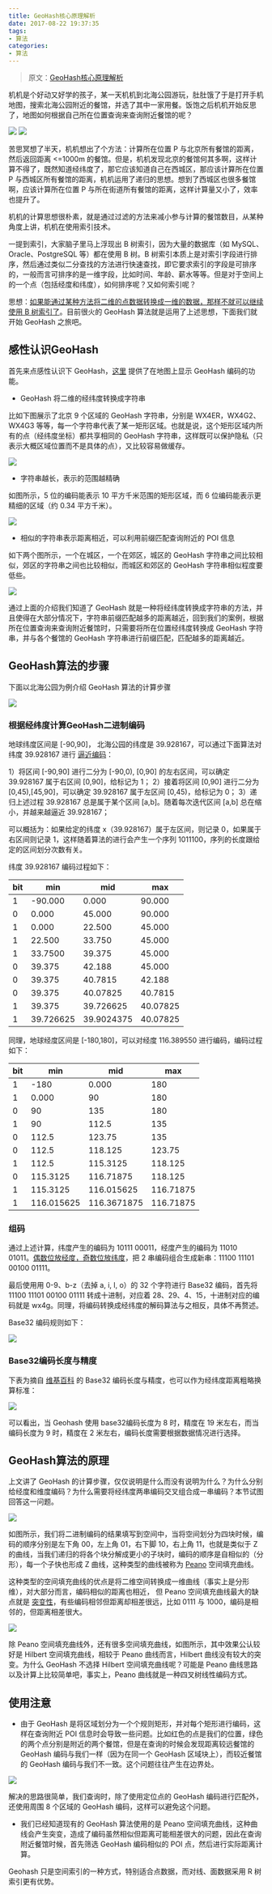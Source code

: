 ```yaml
---
title: GeoHash核心原理解析
date: 2017-08-22 19:37:35
tags:
- 算法
categories:
- 算法
---
```


> 原文：[GeoHash核心原理解析](http://www.cnblogs.com/LBSer/p/3310455.html)

机机是个好动又好学的孩子，某一天机机到北海公园游玩，肚肚饿了于是打开手机地图，搜索北海公园附近的餐馆，并选了其中一家用餐。饭饱之后机机开始反思了，地图如何根据自己所在位置查询来查询附近餐馆的呢？

![](https://img0.fanhaobai.com/2017/08/geohash/848ae91e-8403-45ef-8cd4-c63c9bdf99fd.jpg)<!-- more-->
![](https://img1.fanhaobai.com/2017/08/geohash/848ae91e-8403-45ef-8cd4-c63c9bdf99fd.jpg)

苦思冥想了半天，机机想出了个方法：计算所在位置 P 与北京所有餐馆的距离，然后返回距离 <=1000m 的餐馆。但是，机机发现北京的餐馆何其多啊，这样计算不得了，既然知道经纬度了，那它应该知道自己在西城区，那应该计算所在位置 P 与西城区所有餐馆的距离，机机运用了递归的思想。想到了西城区也很多餐馆啊，应该计算所在位置 P 与所在街道所有餐馆的距离，这样计算量又小了，效率也提升了。

机机的计算思想很朴素，就是通过过滤的方法来减小参与计算的餐馆数目，从某种角度上讲，机机在使用索引技术。

一提到索引，大家脑子里马上浮现出 B 树索引，因为大量的数据库（如 MySQL、Oracle、PostgreSQL 等）都在使用 B 树。B 树索引本质上是对索引字段进行排序，然后通过类似二分查找的方法进行快速查找，即它要求索引的字段是可排序的，一般而言可排序的是一维字段，比如时间、年龄、薪水等等。但是对于空间上的一个点（包括经度和纬度），如何排序呢？又如何索引呢？

思想：[如果能通过某种方法将二维的点数据转换成一维的数据，那样不就可以继续使用 B 树索引了]()。目前很火的 GeoHash 算法就是运用了上述思想，下面我们就开始 GeoHash 之旅吧。

## 感性认识GeoHash

首先来点感性认识下 GeoHash，[这里](http://openlocation.org/geohash/geohash-js/)  提供了在地图上显示 GeoHash 编码的功能。

* GeoHash 将二维的经纬度转换成字符串

比如下图展示了北京 9 个区域的 GeoHash 字符串，分别是 WX4ER，WX4G2、WX4G3 等等，每一个字符串代表了某一矩形区域。也就是说，这个矩形区域内所有的点（经纬度坐标）都共享相同的 GeoHash 字符串，这样既可以保护隐私（只表示大概区域位置而不是具体的点），又比较容易做缓存。

![](https://img2.fanhaobai.com/2017/08/geohash/09185339-add66a56b3da417ab00370e354c74667.png)

* 字符串越长，表示的范围越精确

如图所示，5 位的编码能表示 10 平方千米范围的矩形区域，而 6 位编码能表示更精细的区域（约 0.34 平方千米）。

![](https://img3.fanhaobai.com/2017/08/geohash/09185339-add66a56b3da417ab00370e354c74667.png)

* 相似的字符串表示距离相近，可以利用前缀匹配查询附近的 POI 信息

如下两个图所示，一个在城区，一个在郊区，城区的 GeoHash 字符串之间比较相似，郊区的字符串之间也比较相似，而城区和郊区的 GeoHash 字符串相似程度要低些。

![](https://img4.fanhaobai.com/2017/08/geohash/09185429-61ee10089e3546819e4aee54e01b21d5.png)


通过上面的介绍我们知道了 GeoHash 就是一种将经纬度转换成字符串的方法，并且使得在大部分情况下，字符串前缀匹配越多的距离越近，回到我们的案例，根据所在位置查询来查询附近餐馆时，只需要将所在位置经纬度转换成 GeoHash 字符串，并与各个餐馆的 GeoHash 字符串进行前缀匹配，匹配越多的距离越近。

## GeoHash算法的步骤

下面以北海公园为例介绍 GeoHash 算法的计算步骤

![](https://img5.fanhaobai.com/2017/08/geohash/09185643-54781d96efc94b9191a3c21134e182d7.png)

### 根据经纬度计算GeoHash二进制编码

地球纬度区间是 [-90,90]， 北海公园的纬度是 39.928167，可以通过下面算法对纬度 39.928167 进行 [逼近编码]()：

1）将区间 [-90,90] 进行二分为 [-90,0), [0,90] 的左右区间，可以确定 39.928167 属于右区间 [0,90]，给标记为 1；
2）接着将区间 [0,90] 进行二分为 [0,45),[45,90]，可以确定 39.928167 属于左区间 [0,45)，给标记为 0；
3）递归上述过程 39.928167 总是属于某个区间 [a,b]。随着每次迭代区间 [a,b] 总在缩小，并越来越逼近 39.928167；

可以概括为：如果给定的纬度 x（39.928167）属于左区间，则记录 0，如果属于右区间则记录 1，这样随着算法的进行会产生一个序列 1011100，序列的长度跟给定的区间划分次数有关。

纬度 39.928167 编码过程如下：

|  bit   |    min    |    mid     |   max    |
| ------ | --------- | ---------- | -------- |
| 1      | -90.000   | 0.000      | 90.000   |
| 0      | 0.000     | 45.000     | 90.000   |
| 1      | 0.000     | 22.500     | 45.000   |
| 1      | 22.500    | 33.750     | 45.000   |
| 1      | 33.7500   | 39.375     | 45.000   |
| 0      | 39.375    | 42.188     | 45.000   |
| 0      | 39.375    | 40.7815    | 42.188   |
| 0      | 39.375    | 40.07825   | 40.7815  |
| 1      | 39.375    | 39.726625  | 40.07825 |
| 1      | 39.726625 | 39.9024375 | 40.07825 |

同理，地球经度区间是 [-180,180]，可以对经度 116.389550 进行编码，编码过程如下：

|  bit   |   min      |    mid      |    max    |
| ------ | ---------- | ----------- | --------- |
| 1      | -180       | 0.000       | 180       |
| 1      | 0.000      | 90          | 180       |
| 0      | 90         | 135         | 180       |
| 1      | 90         | 112.5       | 135       |
| 0      | 112.5      | 123.75      | 135       |
| 0      | 112.5      | 118.125     | 123.75    |
| 1      | 112.5      | 115.3125    | 118.125   |
| 0      | 115.3125   | 116.71875   | 118.125   |
| 1      | 115.3125   | 116.015625  | 116.71875 |
| 1      | 116.015625 | 116.3671875 | 116.71875 |

### 组码

通过上述计算，纬度产生的编码为 10111 00011，经度产生的编码为 11010 01011。[偶数位放经度，奇数位放纬度]()，把 2 串编码组合生成新串：11100 11101 00100 01111。

最后使用用 0-9、b-z（去掉 a, i, l, o）的 32 个字符进行 Base32 编码，首先将 11100 11101 00100 01111 转成十进制，对应着 28、29、4、15，十进制对应的编码就是 wx4g。同理，将编码转换成经纬度的解码算法与之相反，具体不再赘述。

Base32 编码规则如下：

![](https://img0.fanhaobai.com/2017/08/geohash/09185841-f7b45cc7e26b45aeac6ff6dc5fa9708c.png)

### Base32编码长度与精度

下表为摘自 [维基百科](http://en.wikipedia.org/wiki/Geohash) 的 Base32 编码长度与精度，也可以作为经纬度距离粗略换算标准：

![](https://img1.fanhaobai.com/2017/08/geohash/f43a4e7e-5cc5-41a4-a532-e07ca147c607.png)

可以看出，当 Geohash 使用 base32编码长度为 8 时，精度在 19 米左右，而当编码长度为 9  时，精度在 2 米左右，编码长度需要根据数据情况进行选择。

## GeoHash算法的原理

上文讲了 GeoHash 的计算步骤，仅仅说明是什么而没有说明为什么？为什么分别给经度和维度编码？为什么需要将经纬度两串编码交叉组合成一串编码？本节试图回答这一问题。

![](https://img2.fanhaobai.com/2017/08/geohash/09185941-53f7b0f1a9b6407eb5cd06b028d98fb8.png)

如图所示，我们将二进制编码的结果填写到空间中，当将空间划分为四块时候，编码的顺序分别是左下角 00，左上角 01，右下脚 10，右上角 11，也就是类似于 Z 的曲线，当我们递归的将各个块分解成更小的子块时，编码的顺序是自相似的（分形），每一个子快也形成 Z 曲线，这种类型的曲线被称为 [Peano](https://en.wikipedia.org/wiki/Peano_curve) 空间填充曲线。

这种类型的空间填充曲线的优点是将二维空间转换成一维曲线（事实上是分形维），对大部分而言，编码相似的距离也相近， 但 Peano 空间填充曲线最大的缺点就是 [突变性]()，有些编码相邻但距离却相差很远，比如 0111 与 1000，编码是相邻的，但距离相差很大。

![](https://img3.fanhaobai.com/2017/08/geohash/09190057-edd8e085d8b84456ba1afd1b4bf99318.png)

除 Peano 空间填充曲线外，还有很多空间填充曲线，如图所示，其中效果公认较好是 Hilbert 空间填充曲线，相较于 Peano 曲线而言，Hilbert 曲线没有较大的突变。为什么 GeoHash 不选择 Hilbert 空间填充曲线呢？可能是 Peano 曲线思路以及计算上比较简单吧，事实上，Peano 曲线就是一种四叉树线性编码方式。

## 使用注意

* 由于 GeoHash 是将区域划分为一个个规则矩形，并对每个矩形进行编码，这样在查询附近 POI 信息时会导致一些问题。比如红色的点是我们的位置，绿色的两个点分别是附近的两个餐馆，但是在查询的时候会发现距离较远餐馆的 GeoHash 编码与我们一样（因为在同一个 GeoHash 区域块上），而较近餐馆的 GeoHash 编码与我们不一致。这个问题往往产生在边界处。

![](https://img4.fanhaobai.com/2017/08/geohash/09190137-edd3b1fe3d754c5d836e2812ac298674.png)

解决的思路很简单，我们查询时，除了使用定位点的 GeoHash 编码进行匹配外，还使用周围 8 个区域的 GeoHash 编码，这样可以避免这个问题。 

* 我们已经知道现有的 GeoHash 算法使用的是 Peano 空间填充曲线，这种曲线会产生突变，造成了编码虽然相似但距离可能相差很大的问题，因此在查询附近餐馆时候，首先筛选 GeoHash 编码相似的 POI 点，然后进行实际距离计算。

Geohash 只是空间索引的一种方式，特别适合点数据，而对线、面数据采用 R 树索引更有优势。
